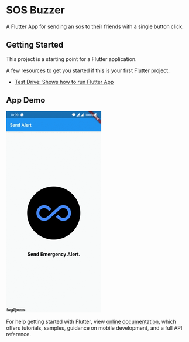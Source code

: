 # SOS Buzzer

A Flutter App for sending an sos to their friends with a single button click.

## Getting Started

This project is a starting point for a Flutter application.

A few resources to get you started if this is your first Flutter project:

- [Test Drive: Shows how to run Flutter App](https://flutter.dev/docs/get-started/test-drive)

## App Demo

<img src="demo/Demo.gif">

For help getting started with Flutter, view
[online documentation](https://flutter.dev/docs), which offers tutorials,
samples, guidance on mobile development, and a full API reference.
